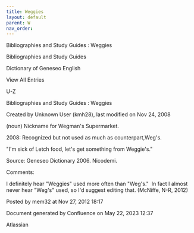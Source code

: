```yaml
---
title: Weggies
layout: default
parent: W
nav_order:
---
```


Bibliographies and Study Guides : Weggies

Bibliographies and Study Guides

Dictionary of Geneseo English

View All Entries

U-Z

Bibliographies and Study Guides : Weggies

Created by  Unknown User (kmh28), last modified on Nov 24, 2008

(noun) Nickname for Wegman's Supermarket.

2008: Recognized but not used as much as counterpart,Weg's.

&quot;I'm sick of Letch food, let's get something from Weggie's.&quot;

Source: Geneseo Dictionary 2006. Nicodemi. 

Comments:

I definitely hear &quot;Weggies&quot; used more often than &quot;Weg's.&quot;  In fact I almost never hear &quot;Weg's&quot; used, so I'd suggest editing that. (McNiffe, N-R, 2012)

Posted by mem32 at Nov 27, 2012 18:17

Document generated by Confluence on May 22, 2023 12:37

Atlassian
